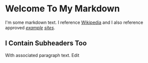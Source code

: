 # Welcome To My Markdown
I'm some markdown text. I reference [Wikipedia](https://en.wikipedia.org) and I also reference approved [*example*](https://www.example.com) [*sites*](https://www.example.org).

## I Contain Subheaders Too
With associated paragraph text.
Edit 
